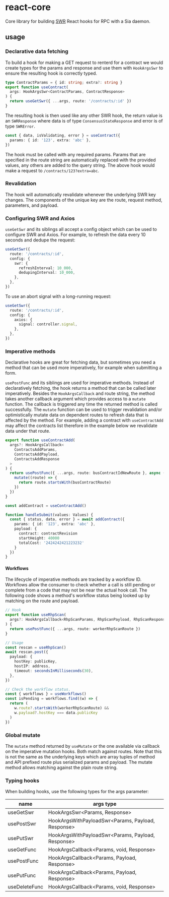 # react-core

Core library for building [SWR](https://swr.vercel.app) React hooks for RPC with a Sia daemon.

## usage

### Declarative data fetching

To build a hook for making a GET request to renterd for a contract we would create types for the params and response and use them with `HookArgsSwr` to ensure the resulting hook is correctly typed.

```ts
type ContractParams = { id: string; extra?: string }
export function useContract(
  args: HookArgsSwr<ContractParams, ContractResponse>
) {
  return useGetSwr({ ...args, route: '/contracts/:id' })
}
```

The resulting hook is then used like any other SWR hook, the return value is an `SWRResponse` where data is of type `ConsensusStateResponse` and error is of type `SWRError`.

```ts
const { data, isValidating, error } = useContract({
  params: { id: '123', extra: 'abc' },
})
```

The hook must be called with any required params. Params that are specified in the route string are automatically replaced with the provided values, any others are added to the query string. The above hook would make a request to `/contracts/123?extra=abc`.

### Revalidation

The hook will automatically revalidate whenever the underlying SWR key changes. The components of the unique key are the route, request method, parameters, and payload.

### Configuring SWR and Axios

`useGetSwr` and its siblings all accept a config object which can be used to configure SWR and Axios. For example, to refresh the data every 10 seconds and dedupe the request:

```ts
useGetSwr({
  route: '/contracts/:id',
  config: {
    swr: {
      refreshInterval: 10_000,
      dedupingInterval: 10_000,
    },
  },
})
```

To use an abort signal with a long-running request:

```ts
useGetSwr({
  route: '/contracts/:id',
  config: {
    axios: {
      signal: controller.signal,
    },
  },
})
```

### Imperative methods

Declarative hooks are great for fetching data, but sometimes you need a method that can be used more imperatively, for example when submitting a form.

`usePostFunc` and its siblings are used for imperative methods. Instead of declaratively fetching, the hook returns a method that can be called later imperatively. Besides the `HookArgsCallback` and route string, the method takes another callback argument which provides access to a `mutate` function. The callback is triggered any time the returned method is called successfully. The `mutate` function can be used to trigger revalidation and/or optimistically mutate data on dependent routes to refresh data that is affected by the method. For example, adding a contract with `useContractAdd` may affect the contracts list therefore in the example below we revalidate data under that route.

```ts
export function useContractAdd(
  args?: HookArgsCallback<
    ContractsAddParams,
    ContractsAddPayload,
    ContractsAddResponse
  >
) {
  return usePostFunc({ ...args, route: busContractIdNewRoute }, async (mutate) => {
    mutate((route) => {
      return route.startsWith(busContractRoute)
    })
  })
}

const addContract = useContractAdd()

function handleSubmit(values: Values) {
  const { status, data, error } = await addContract({
    params: { id: '123', extra: 'abc' },
    payload: {
      contract: contractRevision
      startHeight: 40000
      totalCost: '2424242421223232'
    }
  })
}
```

#### Workflows

The lifecycle of imperative methods are tracked by a workflow ID. Workflows allow the consumer to check whether a call is still pending or complete from a code that may not be near the actual hook call. The following code shows a method's workflow status being looked up by matching on the route and payload.

```ts
// Hook
export function useRhpScan(
  args?: HookArgsCallback<RhpScanParams, RhpScanPayload, RhpScanResponse>
) {
  return usePostFunc({ ...args, route: workerRhpScanRoute })
}

// Usage
const rescan = useRhpScan()
await rescan.post({
  payload: {
    hostKey: publicKey,
    hostIP: address,
    timeout: secondsInMilliseconds(30),
  },
})
```

```ts
// Check the workflow status.
const { workflows } = useWorkflows()
const isPending = workflows.find((w) => {
  return (
    w.route?.startsWith(workerRhpScanRoute) &&
    w.payload?.hostKey === data.publicKey
  )
})
```

### Global mutate

The `mutate` method returned by `useMutate` or the one available via callback on the imperative mutation hooks. Both match against routes. Note that this is not the same as the underlying keys which are array tuples of method and API prefixed route plus serialized params and payload. The mutate method allows matching against the plain route string.

### Typing hooks

When building hooks, use the following types for the args parameter:

| name          | args type                                         |
| ------------- | ------------------------------------------------- |
| useGetSwr     | HookArgsSwr<Params, Response>                     |
| usePostSwr    | HookArgsWithPayloadSwr<Params, Payload, Response> |
| usePutSwr     | HookArgsWithPayloadSwr<Params, Payload, Response> |
| useGetFunc    | HookArgsCallback<Params, void, Response>          |
| usePostFunc   | HookArgsCallback<Params, Payload, Response>       |
| usePutFunc    | HookArgsCallback<Params, Payload, Response>       |
| useDeleteFunc | HookArgsCallback<Params, void, Response>          |
